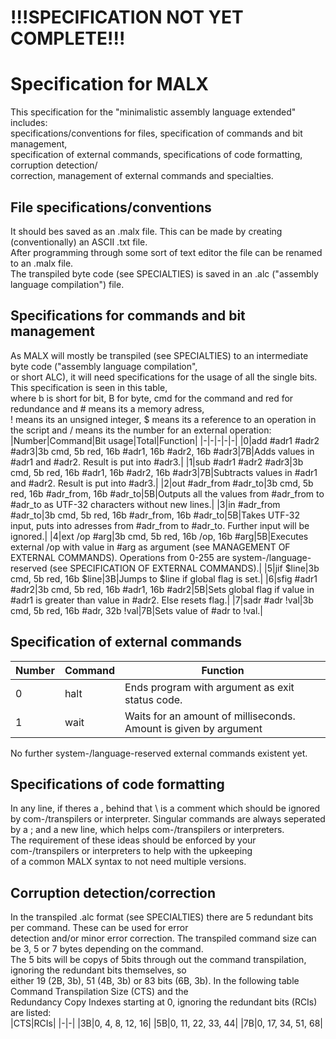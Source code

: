 # !!!SPECIFICATION NOT YET COMPLETE!!!
# Specification for MALX
This specification for the "minimalistic assembly language extended" includes:  
specifications/conventions for files, specification of commands and bit management,  
specification of external commands, specifications of code formatting, corruption detection/  
correction, management of external commands and specialties.  
## File specifications/conventions  
It should bes saved as an .malx file. This can be made by creating (conventionally) an ASCII .txt file.  
After programming through some sort of text editor the file can be renamed to an .malx file.  
The transpiled byte code (see SPECIALTIES) is saved in an .alc ("assembly language compilation") file.
## Specifications for commands and bit management  
As MALX will mostly be transpiled (see SPECIALTIES) to an intermediate byte code ("assembly language compilation",  
or short ALC), it will need specifications for the usage of all the single bits. This specification is seen in this table,  
where b is short for bit, B for byte, cmd for the command and red for redundance and # means its a memory adress,  
! means its an unsigned integer, $ means its a reference to an operation in the script and / means its the number for an external operation:
|Number|Command|Bit usage|Total|Function|
|-|-|-|-|-|
|0|add #adr1 #adr2 #adr3|3b cmd, 5b red, 16b #adr1, 16b #adr2, 16b #adr3|7B|Adds values in #adr1 and #adr2. Result is put into #adr3.|
|1|sub #adr1 #adr2 #adr3|3b cmd, 5b red, 16b #adr1, 16b #adr2, 16b #adr3|7B|Subtracts values in #adr1 and #adr2. Result is put into #adr3.|
|2|out #adr_from #adr_to|3b cmd, 5b red, 16b #adr_from, 16b #adr_to|5B|Outputs all the values from #adr_from to #adr_to as UTF-32 characters without new lines.|
|3|in #adr_from #adr_to|3b cmd, 5b red, 16b #adr_from, 16b #adr_to|5B|Takes UTF-32 input, puts into adresses from #adr_from to #adr_to. Further input will be ignored.|
|4|ext /op #arg|3b cmd, 5b red, 16b /op, 16b #arg|5B|Executes external /op with value in #arg as argument (see MANAGEMENT OF EXTERNAL COMMANDS). Operations from 0-255 are system-/language-reserved (see SPECIFICATION OF EXTERNAL COMMANDS).|
|5|jif $line|3b cmd, 5b red, 16b $line|3B|Jumps to $line if global flag is set.|
|6|sfig #adr1 #adr2|3b cmd, 5b red, 16b #adr1, 16b #adr2|5B|Sets global flag if value in #adr1 is greater than value in #adr2. Else resets flag.|
|7|sadr #adr !val|3b cmd, 5b red, 16b #adr, 32b !val|7B|Sets value of #adr to !val.|  
## Specification of external commands  
|Number|Command|Function|
|-|-|-|
|0|halt|Ends program with argument as exit status code.|
|1|wait|Waits for an amount of milliseconds. Amount is given by argument|  

No further system-/language-reserved external commands existent yet.
## Specifications of code formatting
In any line, if theres a \, behind that \ is a comment which should be ignored by com-/transpilers or interpreter.
Singular commands are always seperated by a ; and a new line, which helps com-/transpilers or interpreters.  
The requirement of these ideas should be enforced by your com-/transpilers or interpreters to help with the upkeeping  
of a common MALX syntax to not need multiple versions.  
## Corruption detection/correction  
In the transpiled .alc format (see SPECIALTIES) there are 5 redundant bits per command. These can be used for error  
detection and/or minor error correction. The transpiled command size can be 3, 5 or 7 bytes depending on the command.  
The 5 bits will be copys of 5bits through out the command transpilation, ignoring the redundant bits themselves, so  
either 19 (2B, 3b), 51 (4B, 3b) or 83 bits (6B, 3b). In the following table Command Transpilation Size (CTS) and the  
Redundancy Copy Indexes starting at 0, ignoring the redundant bits (RCIs) are listed:  
|CTS|RCIs|
|-|-|
|3B|0, 4, 8, 12, 16|
|5B|0, 11, 22, 33, 44|
|7B|0, 17, 34, 51, 68|  

